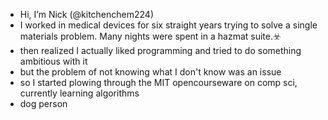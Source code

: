 - Hi, I’m Nick (@kitchenchem224)
- I worked in medical devices for six straight years trying to solve a single materials problem. Many nights were spent in a hazmat suite.☣️
- then realized I actually liked programming and tried to do something ambitious with it
- but the problem of not knowing what I don't know was an issue
- so I started plowing through the MIT opencourseware on comp sci, currently learning algorithms
- dog person 

<!---
kitchenchem224/kitchenchem224 is a ✨ special ✨ repository because its `README.md` (this file) appears on your GitHub profile.
You can click the Preview link to take a look at your changes.
--->
